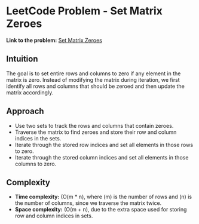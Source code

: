 # LeetCode Problem - Set Matrix Zeroes

**Link to the problem:** [Set Matrix Zeroes](https://leetcode.com/problems/set-matrix-zeroes/?envType=study-plan-v2&envId=programming-skills)

## Intuition
The goal is to set entire rows and columns to zero if any element in the matrix is zero. Instead of modifying the matrix during iteration, we first identify all rows and columns that should be zeroed and then update the matrix accordingly.  

## Approach
- Use two sets to track the rows and columns that contain zeroes.  
- Traverse the matrix to find zeroes and store their row and column indices in the sets.  
- Iterate through the stored row indices and set all elements in those rows to zero.  
- Iterate through the stored column indices and set all elements in those columns to zero.  

## Complexity
- **Time complexity:** (O(m * n), where \(m\) is the number of rows and \(n\) is the number of columns, since we traverse the matrix twice.  
- **Space complexity:** (O(m + n), due to the extra space used for storing row and column indices in sets.  
